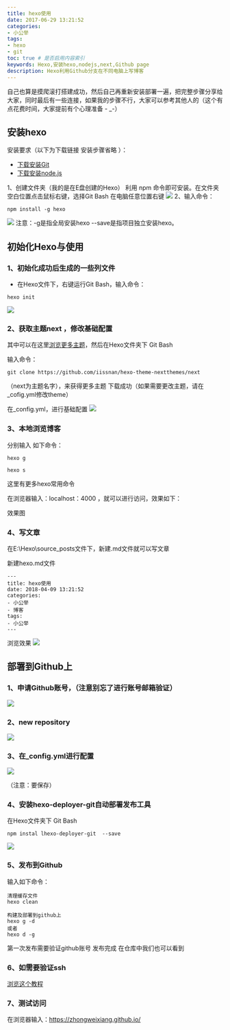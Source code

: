 ```yaml
---
title: hexo使用
date: 2017-06-29 13:21:52
categories: 
- 小公举 
tags:
- hexo
- git
toc: true # 是否启用内容索引
keywords: Hexo,安装hexo,nodejs,next,Github page
description: Hexo利用Github分支在不同电脑上写博客
---
```

自己也算是摸爬滚打搭建成功，然后自己再重新安装部署一遍，把完整步骤分享给大家，同时最后有一些连接，如果我的步骤不行，大家可以参考其他人的（这个有点花费时间，大家提前有个心理准备 - _-）



## 安装hexo

安装要求（以下为下载链接 安装步骤省略 ）：
- [下载安装Git](https://gitforwindows.org/)
- [下载安装node.js](https://nodejs.org/en/)

1、创建文件夹（我的是在E盘创建的Hexo）
利用 npm 命令即可安装。在文件夹空白位置点击鼠标右键，选择Git Bash
在电脑任意位置右键
![](/uploads/1531909-ed306496f5c34312.png)
2、输入命令：

```
npm install -g hexo
```
![](/uploads/1531909-0b9d56643f6b27cc.png)
注意：-g是指全局安装hexo 
\--save是指项目独立安装hexo。

## 初始化Hexo与使用

### 1、初始化成功后生成的一些列文件
- 在Hexo文件下，右键运行Git Bash，输入命令：

``` 
hexo init
```
![](/uploads/1531909-f6ae9b7089741c89.png)


### 2、获取主题next ，修改基础配置

其中可以在这里[浏览更多主题](https://hexo.io/themes/)，然后在Hexo文件夹下 Git Bash

输入命令：

```
git clone https://github.com/iissnan/hexo-theme-nextthemes/next
```
（next为主题名字），来获得更多主题
下载成功（如果需要更改主题，请在_cofig.yml修改theme）

在_config.yml，进行基础配置
![](/uploads/Snipaste_04-25_11-42-16.png)

### 3、本地浏览博客

分别输入 如下命令：
```
hexo g
     
hexo s
```

这里有更多hexo常用命令

在浏览器输入：localhost：4000 ，就可以进行访问，效果如下：



效果图
### 4、写文章

在E:\Hexo\source\_posts文件下，新建.md文件就可以写文章

新建hexo.md文件

```
---
title: hexo使用
date: 2018-04-09 13:21:52
categories: 
- 小公举 
- 博客
tags:
- 小公举
---
```

浏览效果
![](/uploads/Snipaste11-20-48.png)


## 部署到Github上

### 1、申请Github账号，（注意别忘了进行账号邮箱验证）
![](/uploads/Snipaste_04-25_11-28-22.png)

### 2、new repository

![](/uploads/Snipaste_04-25_11-29-19.png)



### 3、在_config.yml进行配置

![](/uploads/Snipaste_04-25_11-31-08.png)


（注意：要保存）
###  4、安装hexo-deployer-git自动部署发布工具

在Hexo文件夹下 Git Bash
```
npm instal lhexo-deployer-git  --save
```
![](/uploads/Snipaste_04-25_11-31-08.png)


### 5、发布到Github

输入如下命令：

```
清理缓存文件
hexo clean

构建及部署到github上
hexo g -d
或者
hexo d -g
```

第一次发布需要验证github账号
发布完成
在仓库中我们也可以看到

### 6、如需要验证ssh 
[浏览这个教程](https://jingyan.baidu.com/article/d8072ac47aca0fec95cefd2d.html)


### 7、测试访问

在浏览器输入：https://zhongweixiang.github.io/

 